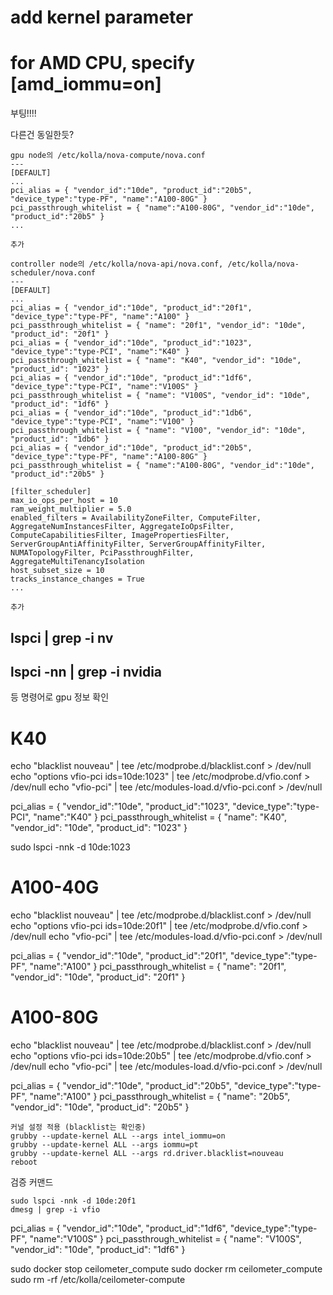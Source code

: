 # add kernel parameter
# for AMD CPU, specify [amd_iommu=on]



부팅!!!!

다른건 동일한듯?


```
gpu node의 /etc/kolla/nova-compute/nova.conf
---
[DEFAULT]
...
pci_alias = { "vendor_id":"10de", "product_id":"20b5", "device_type":"type-PF", "name":"A100-80G" }
pci_passthrough_whitelist = { "name":"A100-80G", "vendor_id":"10de", "product_id":"20b5" }
...

추가
```

```
controller node의 /etc/kolla/nova-api/nova.conf, /etc/kolla/nova-scheduler/nova.conf
---
[DEFAULT]
...
pci_alias = { "vendor_id":"10de", "product_id":"20f1", "device_type":"type-PF", "name":"A100" }
pci_passthrough_whitelist = { "name": "20f1", "vendor_id": "10de", "product_id": "20f1" }
pci_alias = { "vendor_id":"10de", "product_id":"1023", "device_type":"type-PCI", "name":"K40" }
pci_passthrough_whitelist = { "name": "K40", "vendor_id": "10de", "product_id": "1023" }
pci_alias = { "vendor_id":"10de", "product_id":"1df6", "device_type":"type-PCI", "name":"V100S" }
pci_passthrough_whitelist = { "name": "V100S", "vendor_id": "10de", "product_id": "1df6" }
pci_alias = { "vendor_id":"10de", "product_id":"1db6", "device_type":"type-PCI", "name":"V100" }
pci_passthrough_whitelist = { "name": "V100", "vendor_id": "10de", "product_id": "1db6" }
pci_alias = { "vendor_id":"10de", "product_id":"20b5", "device_type":"type-PF", "name":"A100-80G" }
pci_passthrough_whitelist = { "name":"A100-80G", "vendor_id":"10de", "product_id":"20b5" }

[filter_scheduler]
max_io_ops_per_host = 10
ram_weight_multiplier = 5.0
enabled_filters = AvailabilityZoneFilter, ComputeFilter, AggregateNumInstancesFilter, AggregateIoOpsFilter, ComputeCapabilitiesFilter, ImagePropertiesFilter, ServerGroupAntiAffinityFilter, ServerGroupAffinityFilter, NUMATopologyFilter, PciPassthroughFilter, AggregateMultiTenancyIsolation
host_subset_size = 10
tracks_instance_changes = True
...

추가
```

## lspci | grep -i nv
## lspci -nn | grep -i nvidia
등 명령어로 gpu 정보 확인






# K40
echo "blacklist nouveau" | tee /etc/modprobe.d/blacklist.conf > /dev/null
echo "options vfio-pci ids=10de:1023" | tee /etc/modprobe.d/vfio.conf > /dev/null
echo "vfio-pci" | tee /etc/modules-load.d/vfio-pci.conf > /dev/null

pci_alias = { "vendor_id":"10de", "product_id":"1023", "device_type":"type-PCI", "name":"K40" }
pci_passthrough_whitelist = { "name": "K40", "vendor_id": "10de", "product_id": "1023" }

sudo lspci -nnk -d 10de:1023

# A100-40G
echo "blacklist nouveau" | tee /etc/modprobe.d/blacklist.conf > /dev/null
echo "options vfio-pci ids=10de:20f1" | tee /etc/modprobe.d/vfio.conf > /dev/null
echo "vfio-pci" | tee /etc/modules-load.d/vfio-pci.conf > /dev/null

pci_alias = { "vendor_id":"10de", "product_id":"20f1", "device_type":"type-PF", "name":"A100" }
pci_passthrough_whitelist = { "name": "20f1", "vendor_id": "10de", "product_id": "20f1" }

# A100-80G
echo "blacklist nouveau" | tee /etc/modprobe.d/blacklist.conf > /dev/null
echo "options vfio-pci ids=10de:20b5" | tee /etc/modprobe.d/vfio.conf > /dev/null
echo "vfio-pci" | tee /etc/modules-load.d/vfio-pci.conf > /dev/null

pci_alias = { "vendor_id":"10de", "product_id":"20b5", "device_type":"type-PF", "name":"A100" }
pci_passthrough_whitelist = { "name": "20b5", "vendor_id": "10de", "product_id": "20b5" }


```
커널 설정 적용 (blacklist는 확인중)
grubby --update-kernel ALL --args intel_iommu=on
grubby --update-kernel ALL --args iommu=pt
grubby --update-kernel ALL --args rd.driver.blacklist=nouveau
reboot
```
검증 커맨드
``` 
sudo lspci -nnk -d 10de:20f1
dmesg | grep -i vfio
```


pci_alias = { "vendor_id":"10de", "product_id":"1df6", "device_type":"type-PF", "name":"V100S" }
pci_passthrough_whitelist = { "name": "V100S", "vendor_id": "10de", "product_id": "1df6" }




sudo docker stop ceilometer_compute
sudo docker rm ceilometer_compute
sudo rm -rf /etc/kolla/ceilometer-compute